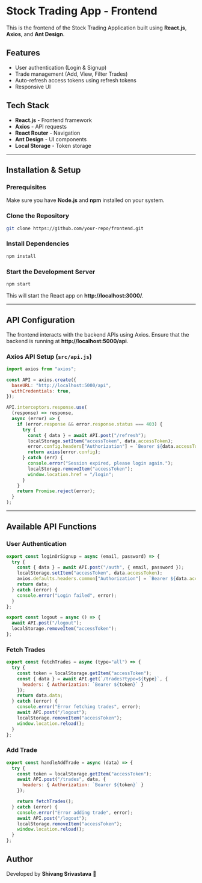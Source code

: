 # Stock Trading App - Frontend

This is the frontend of the Stock Trading Application built using **React.js**, **Axios**, and **Ant Design**.

## Features
- User authentication (Login & Signup)
- Trade management (Add, View, Filter Trades)
- Auto-refresh access tokens using refresh tokens
- Responsive UI

## Tech Stack
- **React.js** - Frontend framework
- **Axios** - API requests
- **React Router** - Navigation
- **Ant Design** - UI components
- **Local Storage** - Token storage

---

## Installation & Setup

### Prerequisites
Make sure you have **Node.js** and **npm** installed on your system.

### Clone the Repository
```sh
git clone https://github.com/your-repo/frontend.git
```

### Install Dependencies
```sh
npm install
```

### Start the Development Server
```sh
npm start
```

This will start the React app on **http://localhost:3000/**.

---

## API Configuration
The frontend interacts with the backend APIs using Axios. Ensure that the backend is running at **http://localhost:5000/api**.

### Axios API Setup (`src/api.js`)
```js
import axios from "axios";

const API = axios.create({
  baseURL: "http://localhost:5000/api",
  withCredentials: true,
});

API.interceptors.response.use(
  (response) => response,
  async (error) => {
    if (error.response && error.response.status === 403) {
      try {
        const { data } = await API.post("/refresh");
        localStorage.setItem("accessToken", data.accessToken);
        error.config.headers["Authorization"] = `Bearer ${data.accessToken}`;
        return axios(error.config);
      } catch (err) {
        console.error("Session expired, please login again.");
        localStorage.removeItem("accessToken");
        window.location.href = "/login";
      }
    }
    return Promise.reject(error);
  }
);
```

---

## Available API Functions

### User Authentication
```js
export const loginOrSignup = async (email, password) => {
  try {
    const { data } = await API.post("/auth", { email, password });
    localStorage.setItem("accessToken", data.accessToken);
    axios.defaults.headers.common["Authorization"] = `Bearer ${data.accessToken}`;
    return data;
  } catch (error) {
    console.error("Login failed", error);
  }
};

export const logout = async () => {
  await API.post("/logout");
  localStorage.removeItem("accessToken");
};
```

### Fetch Trades
```js
export const fetchTrades = async (type="all") => {
  try {
    const token = localStorage.getItem("accessToken");
    const { data } = await API.get(`/trades?type=${type}`, {
      headers: { Authorization: `Bearer ${token}` }
    });
    return data.data;
  } catch (error) {
    console.error("Error fetching trades", error);
    await API.post("/logout");
    localStorage.removeItem("accessToken");
    window.location.reload();
  }
};
```

### Add Trade
```js
export const handleAddTrade = async (data) => {
  try {
    const token = localStorage.getItem("accessToken");
    await API.post("/trades", data, {
      headers: { Authorization: `Bearer ${token}` }
    });

    return fetchTrades();
  } catch (error) {
    console.error("Error adding trade", error);
    await API.post("/logout");
    localStorage.removeItem("accessToken");
    window.location.reload();
  }
};
```

## Author
Developed by **Shivang Srivastava** 🚀

